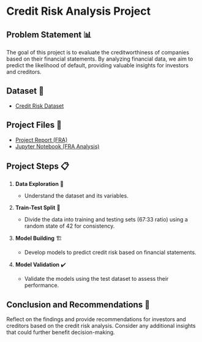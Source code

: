 # Credit Risk Analysis Project

## Problem Statement 📊

The goal of this project is to evaluate the creditworthiness of companies based on their financial statements. By analyzing financial data, we aim to predict the likelihood of default, providing valuable insights for investors and creditors.

## Dataset 📂

- [Credit Risk Dataset](CompData.xlsx)

## Project Files 📁

- [Project Report (FRA)](FRA_project_report.pdf)
- [Jupyter Notebook (FRA Analysis)](project_FRA.ipynb)

## Project Steps 📋

1. **Data Exploration** 🧐
   - Understand the dataset and its variables.
   
2. **Train-Test Split** 🔄
   - Divide the data into training and testing sets (67:33 ratio) using a random state of 42 for consistency.

3. **Model Building** 🏗️
   - Develop models to predict credit risk based on financial statements.
   
4. **Model Validation** ✔️
   - Validate the models using the test dataset to assess their performance.

## Conclusion and Recommendations 📝

Reflect on the findings and provide recommendations for investors and creditors based on the credit risk analysis. Consider any additional insights that could further benefit decision-making.


